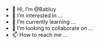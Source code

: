 - 👋 Hi, I’m @Babluy
- 👀 I’m interested in ...
- 🌱 I’m currently learning ...
- 💞️ I’m looking to collaborate on ...
- 📫 How to reach me ...

<!---
Babluy/Babluy is a ✨ special ✨ repository because its `README.md` (this file) appears on your GitHub profile.
You can click the Preview link to take a look at your changes.
--->
